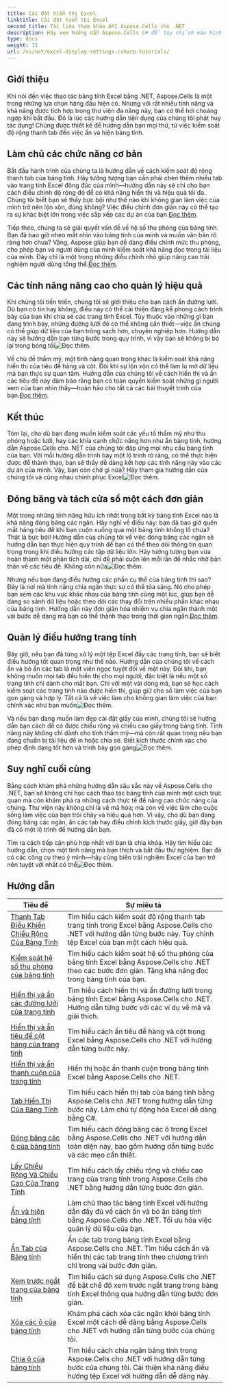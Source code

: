 ```yaml
---
title: Cài đặt hiển thị Excel
linktitle: Cài đặt hiển thị Excel
second_title: Tài liệu tham khảo API Aspose.Cells cho .NET
description: Hãy xem hướng dẫn Aspose.Cells C# để tùy chỉnh màn hình Excel. Thay đổi phông chữ, màu sắc, định dạng và tạo báo cáo hấp dẫn.
type: docs
weight: 11
url: /vi/net/excel-display-settings-csharp-tutorials/
---
```

## Giới thiệu

Khi nói đến việc thao tác bảng tính Excel bằng .NET, Aspose.Cells là một trong những lựa chọn hàng đầu hiện có. Nhưng với rất nhiều tính năng và khả năng được tích hợp trong thư viện đa năng này, bạn có thể hơi choáng ngợp khi bắt đầu. Đó là lúc các hướng dẫn tiện dụng của chúng tôi phát huy tác dụng! Chúng được thiết kế để hướng dẫn bạn mọi thứ, từ việc kiểm soát độ rộng thanh tab đến việc ẩn và hiện bảng tính.

## Làm chủ các chức năng cơ bản

 Bắt đầu hành trình của chúng ta là hướng dẫn về cách kiểm soát độ rộng thanh tab của bảng tính. Hãy tưởng tượng bạn cần phải chèn thêm nhiều tab vào trang tính Excel đông đúc của mình—hướng dẫn này sẽ chỉ cho bạn cách điều chỉnh độ rộng đó để có khả năng hiển thị và hiệu quả tối đa. Chúng tôi biết bạn sẽ thấy bực bội như thế nào khi không gian làm việc của mình trở nên lộn xộn, đúng không? Việc điều chỉnh đơn giản này có thể tạo ra sự khác biệt lớn trong việc sắp xếp các dự án của bạn.[Đọc thêm](./control-tab-bar-width-of-spreadsheet/).

Tiếp theo, chúng ta sẽ giải quyết vấn đề về hệ số thu phóng của bảng tính. Bạn đã bao giờ nheo mắt nhìn vào bảng tính của mình và muốn văn bản rõ ràng hơn chưa? Vâng, Aspose giúp bạn dễ dàng điều chỉnh mức thu phóng, cho phép bạn và người dùng của mình kiểm soát khả năng đọc trong tài liệu của mình. Đây chỉ là một trong những điều chỉnh nhỏ giúp nâng cao trải nghiệm người dùng tổng thể.[Đọc thêm](./controll-zoom-factor-of-worksheet/). 

## Các tính năng nâng cao cho quản lý hiệu quả

 Khi chúng tôi tiến triển, chúng tôi sẽ giới thiệu cho bạn cách ẩn đường lưới. Dù bạn có tin hay không, điều này có thể cải thiện đáng kể phong cách trình bày của bạn khi chia sẻ các trang tính Excel. Tùy thuộc vào những gì bạn đang trình bày, những đường lưới đó có thể không cần thiết—việc ẩn chúng có thể giúp dữ liệu của bạn trông sạch hơn, chuyên nghiệp hơn. Hướng dẫn này sẽ hướng dẫn bạn từng bước trong quy trình, vì vậy bạn sẽ không bị bỏ lại trong bóng tối![Đọc thêm](./display-and-hide-gridlines-of-worksheet/).

Về chủ đề thẩm mỹ, một tính năng quan trọng khác là kiểm soát khả năng hiển thị của tiêu đề hàng và cột. Đôi khi sự lộn xộn có thể làm lu mờ dữ liệu mà bạn thực sự quan tâm. Hướng dẫn của chúng tôi về cách hiển thị và ẩn các tiêu đề này đảm bảo rằng bạn có toàn quyền kiểm soát những gì người xem của bạn nhìn thấy—hoàn hảo cho tất cả các bài thuyết trình của bạn.[Đọc thêm](./display-and-hide-row-column-headers-of-worksheet/).

## Kết thúc

 Tóm lại, cho dù bạn đang muốn kiểm soát các yếu tố thẩm mỹ như thu phóng hoặc lưới, hay các khía cạnh chức năng hơn như ẩn bảng tính, hướng dẫn Aspose.Cells cho .NET của chúng tôi đáp ứng mọi nhu cầu bảng tính của bạn. Với mỗi hướng dẫn trình bày một lộ trình rõ ràng, có thể thực hiện được để thành thạo, bạn sẽ thấy dễ dàng kết hợp các tính năng này vào các dự án của mình. Vậy, bạn còn chờ gì nữa? Hãy tham gia hướng dẫn của chúng tôi và cùng nhau chinh phục Excel![Đọc thêm](./hide-and-unhide-worksheet/).

## Đóng băng và tách cửa sổ một cách đơn giản

Một trong những tính năng hữu ích nhất trong bất kỳ bảng tính Excel nào là khả năng đóng băng các ngăn. Hãy nghĩ về điều này: bạn đã bao giờ quên mất hàng tiêu đề khi bạn cuộn xuống qua một bảng tính khổng lồ chưa? Thật là bực bội! Hướng dẫn của chúng tôi về việc đóng băng các ngăn sẽ hướng dẫn bạn thực hiện quy trình để bạn có thể theo dõi thông tin quan trọng trong khi điều hướng các tập dữ liệu lớn. Hãy tưởng tượng bạn vừa hoàn thành một phân tích dài, chỉ để phải cuộn lên mỗi lần để nhắc nhở bản thân về các tiêu đề. Không còn nữa![Đọc thêm](./freeze-panes-of-worksheet/).

 Nhưng nếu bạn đang điều hướng các phần cụ thể của bảng tính thì sao? Đây là nơi mà tính năng chia ngăn thực sự có thể tỏa sáng. Nó cho phép bạn xem các khu vực khác nhau của bảng tính cùng một lúc, giúp bạn dễ dàng so sánh dữ liệu hoặc theo dõi các thay đổi trên nhiều phần khác nhau của bảng tính. Hướng dẫn này đơn giản hóa nhiệm vụ chia ngăn thành một vài bước dễ dàng mà bạn có thể thành thạo trong thời gian ngắn.[Đọc thêm](./split-panes-of-worksheet/).

## Quản lý điều hướng trang tính

Bây giờ, nếu bạn đã từng xử lý một tệp Excel đầy các trang tính, bạn sẽ biết điều hướng tốt quan trọng như thế nào. Hướng dẫn của chúng tôi về cách ẩn và bỏ ẩn các tab là một viên ngọc tuyệt đối về mặt này. Đôi khi, bạn không muốn mọi tab đều hiển thị cho mọi người, đặc biệt là nếu một số trang tính chỉ dành cho mắt bạn. Chỉ với một vài dòng mã, bạn sẽ học cách kiểm soát các trang tính nào được hiển thị, giúp giữ cho sổ làm việc của bạn gọn gàng và hợp lý. Tất cả là về việc làm cho không gian làm việc của bạn chính xác như bạn muốn![Đọc thêm](./hide-tabs-of-spreadsheet/).

 Và nếu bạn đang muốn làm đẹp cài đặt giấy của mình, chúng tôi sẽ hướng dẫn bạn cách để có được chiều rộng và chiều cao giấy trong bảng tính. Tính năng này không chỉ dành cho tính thẩm mỹ—mà còn rất quan trọng nếu bạn đang chuẩn bị tài liệu để in hoặc chia sẻ. Biết kích thước chính xác cho phép định dạng tốt hơn và trình bày gọn gàng![Đọc thêm](./get-paper-width-and-height-of-worksheet/).

## Suy nghĩ cuối cùng

Bằng cách khám phá những hướng dẫn sâu sắc này về Aspose.Cells cho .NET, bạn sẽ không chỉ học cách thao tác bảng tính của mình một cách trực quan mà còn khám phá ra những cách thực tế để nâng cao chức năng của chúng. Thư viện này không chỉ là về mã hóa; mà còn về việc làm cho cuộc sống làm việc của bạn trôi chảy và hiệu quả hơn. Vì vậy, cho dù bạn đang đóng băng các ngăn, ẩn các tab hay điều chỉnh kích thước giấy, giờ đây bạn đã có một lộ trình để hướng dẫn bạn.

 Tìm ra cách tiếp cận phù hợp nhất với bạn là chìa khóa. Hãy tìm hiểu các hướng dẫn, chọn một tính năng mà bạn thích và bắt đầu thử nghiệm. Bạn đã có các công cụ theo ý mình—hãy cùng biến trải nghiệm Excel của bạn trở nên tuyệt vời nhất có thể![Đọc thêm](./page-break-preview-of-worksheet/).

## Hướng dẫn 
| Tiêu đề | Sự miêu tả |
| --- | --- |
| [Thanh Tab Điều Khiển Chiều Rộng Của Bảng Tính](./control-tab-bar-width-of-spreadsheet/) | Tìm hiểu cách kiểm soát độ rộng thanh tab trang tính trong Excel bằng Aspose.Cells cho .NET với hướng dẫn từng bước này. Tùy chỉnh tệp Excel của bạn một cách hiệu quả. |  
| [Kiểm soát hệ số thu phóng của bảng tính](./controll-zoom-factor-of-worksheet/) | Tìm hiểu cách kiểm soát hệ số thu phóng của bảng tính Excel bằng Aspose.Cells cho .NET theo các bước đơn giản. Tăng khả năng đọc trong bảng tính của bạn. |  
| [Hiển thị và ẩn các đường lưới của trang tính](./display-and-hide-gridlines-of-worksheet/) | Tìm hiểu cách hiển thị và ẩn đường lưới trong bảng tính Excel bằng Aspose.Cells cho .NET. Hướng dẫn từng bước với các ví dụ về mã và giải thích. |  
| [Hiển thị và ẩn tiêu đề cột hàng của trang tính](./display-and-hide-row-column-headers-of-worksheet/) | Tìm hiểu cách ẩn tiêu đề hàng và cột trong Excel bằng Aspose.Cells cho .NET với hướng dẫn từng bước này. |  
| [Hiển thị và ẩn thanh cuộn của trang tính](./display-and-hide-scroll-bars-of-worksheet/) | Hiển thị hoặc ẩn thanh cuộn trong bảng tính Excel bằng Aspose.Cells cho .NET. |  
| [Tab Hiển Thị Của Bảng Tính](./display-tab-of-spreadsheet/) | Tìm hiểu cách hiển thị tab của bảng tính bằng Aspose.Cells cho .NET trong hướng dẫn từng bước này. Làm chủ tự động hóa Excel dễ dàng bằng C#. |  
| [Đóng băng các ô của bảng tính](./freeze-panes-of-worksheet/) | Tìm hiểu cách đóng băng các ô trong Excel bằng Aspose.Cells cho .NET với hướng dẫn toàn diện này, bao gồm hướng dẫn từng bước và các mẹo cần thiết. |  
| [Lấy Chiều Rộng Và Chiều Cao Của Trang Tính](./get-paper-width-and-height-of-worksheet/) | Tìm hiểu cách lấy chiều rộng và chiều cao trang của trang tính trong Aspose.Cells cho .NET bằng hướng dẫn từng bước đơn giản. |  
| [Ẩn và hiện bảng tính](./hide-and-unhide-worksheet/) | Làm chủ thao tác bảng tính Excel với hướng dẫn đầy đủ về cách ẩn và bỏ ẩn bảng tính bằng Aspose.Cells cho .NET. Tối ưu hóa việc quản lý dữ liệu của bạn. |  
| [Ẩn Tab của Bảng tính](./hide-tabs-of-spreadsheet/) | Ẩn các tab trong bảng tính Excel bằng Aspose.Cells cho .NET. Tìm hiểu cách ẩn và hiển thị các tab trang tính theo chương trình chỉ trong vài bước đơn giản. |  
| [Xem trước ngắt trang của bảng tính](./page-break-preview-of-worksheet/) | Tìm hiểu cách sử dụng Aspose.Cells cho .NET để bật chế độ xem trước ngắt trang trong bảng tính Excel thông qua hướng dẫn từng bước đơn giản. |  
| [Xóa các ô của bảng tính](./remove-panes-of-worksheet/) | Khám phá cách xóa các ngăn khỏi bảng tính Excel một cách dễ dàng bằng Aspose.Cells cho .NET với hướng dẫn từng bước của chúng tôi. |  
| [Chia ô của bảng tính](./split-panes-of-worksheet/) | Tìm hiểu cách chia ngăn bảng tính trong Aspose.Cells cho .NET với hướng dẫn từng bước của chúng tôi. Cải thiện khả năng điều hướng tệp Excel với hướng dẫn dễ dàng này. |  